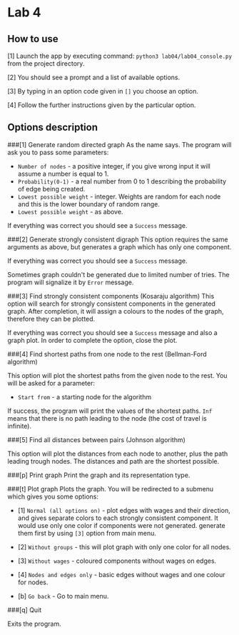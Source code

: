 # Lab 4

## How to use
[1] Launch the app by executing command: `python3 lab04/lab04_console.py` from the project directory.

[2] You should see a prompt and a list of available options.

[3] By typing in an option code given in `[]` you choose an option.

[4] Follow the further instructions given by the particular option.

## Options description

###[1] Generate random directed graph
As the name says. The program will ask you to pass some parameters:

- `Number of nodes` - a positive integer, if you give wrong input it will assume a number is equal to 1.
- `Probability(0-1)` - a real number from 0 to 1 describing the probability of edge being created.
- `Lowest possible weight` - integer. Weights are random for each node and this is the lower boundary of random range. 
- `Lowest possible weight` - as above.

If everything was correct you should see a `Success` message.

###[2] Generate strongly consistent digraph
This option requires the same arguments as above, but generates a graph which has only one component.

If everything was correct you should see a `Success` message.

Sometimes graph couldn't be generated due to limited number of tries. The program will signalize it by `Error` message.

###[3] Find strongly consistent components (Kosaraju algorithm)
This option will search for strongly consistent components in the generated graph. 
After completion, it will assign a colours to the nodes of the graph, therefore they can be plotted.

If everything was correct you should see a `Success` message and also a graph plot.
In order to complete the option, close the plot.

###[4] Find shortest paths from one node to the rest (Bellman-Ford algorithm)

This option will plot the shortest paths from the given node to the rest. 
You will be asked for a parameter:
- `Start from` - a starting node for the algorithm

If success, the program will print the values of the shortest paths.
`Inf` means that there is no path leading to the node (the cost of travel is infinite).

###[5] Find all distances between pairs (Johnson algorithm)

This option will plot the distances from each node to another, plus the path leading trough nodes.
The distances and path are the shortest possible.

###[p] Print graph
Print the graph and its representation type.

###[t] Plot graph
Plots the graph. You will be redirected to a submenu which gives you some options:

- [1] `Normal (all options on)` - plot edges with wages and their direction, and gives separate colors to each strongly consistent component.
It would use only one color if components were not generated. generate them first by using `[3]` option from main menu.

- [2] `Without groups` - this will plot graph with only one color for all nodes.

- [3] `Without wages` - coloured components without wages on edges.

- [4] `Nodes and edges only` - basic edges without wages and one colour for nodes.

- [b] `Go back` - Go to main menu.

###[q] Quit

Exits the program.